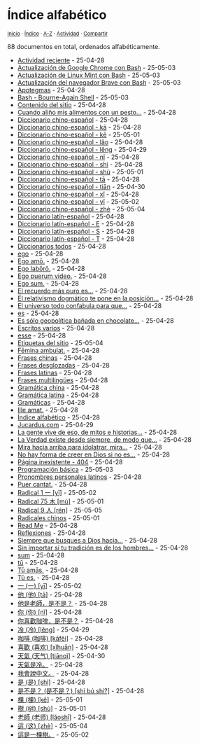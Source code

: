 # Índice alfabético
<sup>[Inicio](../index.md) · [Índice](../index.md#contenido) · [A-Z](../indices/alfabetico.md) · [Actividad](../indices/actividad.md) · [Compartir](https://x.com/intent/tweet?text=%C3%8Dndice%20alfab%C3%A9tico%20de%20todas%20las%20entradas%20y%20subp%C3%A1ginas%20en%20Jucardus.%0A%E2%86%92%20https%3A%2F%2Fjucardus.github.io%2Findices%2Falfabetico.html%0A%0A%23indcs_jucardus%0A%40jucardus)</sup>

88 documentos en total, ordenados alfabéticamente.

* [Actividad reciente](../indices/actividad.md) - 25-04-28
* [Actualización de Google Chrome con Bash](../contenido/a/c/t/actualizacion-de-google-chrome-con-bash.md) - 25-05-03
* [Actualización de Linux Mint con Bash](../contenido/a/c/t/actualizacion-de-linux-mint-con-bash.md) - 25-05-03
* [Actualización del navegador Brave con Bash](../contenido/a/c/t/actualizacion-del-navegador-brave-con-bash.md) - 25-05-03
* [Apotegmas](../indices/apotegmas.md) - 25-04-28
* [Bash - Bourne-Again Shell](../indices/bash.md) - 25-05-03
* [Contenido del sitio](../contenido/contenido.md) - 25-04-28
* [Cuando aliño mis alimentos con un pesto...](../contenido/c/u/a/cuando-alino-mis-alimentos-con.md) - 25-04-28
* [Diccionario chino-español](../indices/chino-espanol.md) - 25-04-28
* [Diccionario chino-español - kā](../indices/chino-espanol-ka1.md) - 25-04-28
* [Diccionario chino-español - kē](../indices/chino-espanol-ke1.md) - 25-05-01
* [Diccionario chino-español - lǎo](../indices/chino-espanol-lao3.md) - 25-04-28
* [Diccionario chino-español - lěng](../indices/chino-espanol-leng3.md) - 25-04-29
* [Diccionario chino-español - nǐ](../indices/chino-espanol-ni3.md) - 25-04-28
* [Diccionario chino-español - shì](../indices/chino-espanol-shi4.md) - 25-04-28
* [Diccionario chino-español - shù](../indices/chino-espanol-shu4.md) - 25-05-01
* [Diccionario chino-español - tā](../indices/chino-espanol-ta1.md) - 25-04-28
* [Diccionario chino-español - tiān](../indices/chino-espanol-tian1.md) - 25-04-30
* [Diccionario chino-español - xǐ](../indices/chino-espanol-xi3.md) - 25-04-28
* [Diccionario chino-español - yī](../indices/chino-espanol-yi1.md) - 25-05-02
* [Diccionario chino-español - zhè](../indices/chino-espanol-zhe4.md) - 25-05-04
* [Diccionario latín-español](../indices/latin-espanol.md) - 25-04-28
* [Diccionario latín-español - E](../indices/latin-espanol-e.md) - 25-04-28
* [Diccionario latín-español - S](../indices/latin-espanol-s.md) - 25-04-28
* [Diccionario latín-español - T](../indices/latin-espanol-t.md) - 25-04-28
* [Diccionarios todos](../indices/diccionarios.md) - 25-04-28
* [ego](../contenido/e/g/o/ego.md) - 25-04-28
* [Ego amō.](../contenido/e/g/o/ego-amo.md) - 25-04-28
* [Ego labōrō.](../contenido/e/g/o/ego-laboro.md) - 25-04-28
* [Ego puerum video.](../contenido/e/g/o/ego-puerum-video.md) - 25-04-28
* [Ego sum.](../contenido/e/g/o/ego-sum.md) - 25-04-28
* [El recuerdo más puro es...](../contenido/e/l/r/el-recuerdo-mas-puro-es.md) - 25-04-28
* [El relativismo dogmático te pone en la posición...](../contenido/e/l/r/el-relativismo-dogmatico-te-pone.md) - 25-04-28
* [El universo todo confabula para que...](../contenido/e/l/u/el-universo-todo-confabula-para.md) - 25-04-28
* [es](../contenido/e/s/m/es.md) - 25-04-28
* [Es sólo geopolítica bañada en chocolate...](../contenido/e/s/s/es-solo-geopolitica-banada-en.md) - 25-04-28
* [Escritos varios](../indices/escritos.md) - 25-04-28
* [esse](../contenido/e/s/s/esse.md) - 25-04-28
* [Etiquetas del sitio](../indices/etiquetas.md) - 25-05-04
* [Fēmina ambulat.](../contenido/f/e/m/femina-ambulat.md) - 25-04-28
* [Frases chinas](../indices/frases-chinas.md) - 25-04-28
* [Frases desglozadas](../indices/frases.md) - 25-04-28
* [Frases latinas](../indices/frases-latinas.md) - 25-04-28
* [Frases multilingües](../indices/frases-multilingues.md) - 25-04-28
* [Gramática china](../indices/gramatica-china.md) - 25-04-28
* [Gramática latina](../indices/gramatica-latina.md) - 25-04-28
* [Gramáticas](../indices/gramaticas.md) - 25-04-28
* [Ille amat.](../contenido/i/l/l/ille-amat.md) - 25-04-28
* [Índice alfabético](../indices/alfabetico.md) - 25-04-28
* [Jucardus.com](../index.md) - 25-04-29
* [La gente vive de eso, de mitos e historias...](../contenido/l/a/g/la-gente-vive-de-eso.md) - 25-04-28
* [La Verdad existe desde siempre, de modo que...](../contenido/l/a/v/la-verdad-existe-desde-siempre.md) - 25-04-28
* [Mira hacia arriba para idolatrar, mira...](../contenido/m/i/r/mira-hacia-arriba-para-idolatrar.md) - 25-04-28
* [No hay forma de creer en Dios si no es...](../contenido/n/o/h/no-hay-forma-de-creer-en.md) - 25-04-28
* [Página inexistente - 404](../404.md) - 25-04-28
* [Programación básica](../indices/programacion.md) - 25-05-03
* [Pronombres personales latinos](../contenido/p/r/o/pronombres-personales-latinos.md) - 25-04-28
* [Puer cantat.](../contenido/p/u/e/puer-cantat.md) - 25-04-28
* [Radical 1 一 [yī]](../indices/radical-001.md) - 25-05-02
* [Radical 75 木 [mù]](../indices/radical-075.md) - 25-05-01
* [Radical 9 人 [rén]](../indices/radical-009.md) - 25-05-05
* [Radicales chinos](../indices/radicales-chinos.md) - 25-05-01
* [Read Me](../readme.md) - 25-04-28
* [Reflexiones](../indices/reflexiones.md) - 25-04-28
* [Siempre que busques a Dios hacia...](../contenido/s/i/e/siempre-que-busques-a-dios.md) - 25-04-28
* [Sin importar si tu tradición es de los hombres...](../contenido/s/i/n/sin-importar-si-tu-tradicion.md) - 25-04-28
* [sum](../contenido/s/u/m/sum.md) - 25-04-28
* [tū](../contenido/t/u/m/tu.md) - 25-04-28
* [Tū amās.](../contenido/t/u/a/tu-amas.md) - 25-04-28
* [Tū es.](../contenido/t/u/e/tu-es.md) - 25-04-28
* [一 (一) [yī]](../contenido/y/i/1/yi1-19968.md) - 25-05-02
* [他 (他) [tā]](../contenido/t/a/1/ta1-20182.md) - 25-04-28
* [他是老師，是不是？](../contenido/t/a/1/ta1-shi4-lao3-shi1-shi4-bu2-shi4.md) - 25-04-28
* [你 (你) [nǐ]](../contenido/n/i/3/ni3-20320.md) - 25-04-28
* [你喜歡咖啡，是不是？](../contenido/n/i/3/ni3-xi3-huan1-ka1-fei1-shi4-bu2-shi4.md) - 25-04-28
* [冷 (冷) [lěng]](../contenido/l/e/n/leng3-20919.md) - 25-04-29
* [咖啡 (咖啡) [kāfēi]](../contenido/k/a/1/ka1-fei1.md) - 25-04-28
* [喜歡 (喜欢) [xǐhuān]](../contenido/x/i/3/xi3-huan1.md) - 25-04-28
* [天氣 (天气) [tiānqì]](../contenido/t/i/a/tian1-qi4.md) - 25-04-30
* [天氣是冷。](../contenido/t/i/a/tian1-qi4-shi4-leng3.md) - 25-04-28
* [我會說中文。](../contenido/w/o/3/wo3-hui4-shuo1-zhong1-wen2.md) - 25-04-28
* [是 (是) [shì]](../contenido/s/h/i/shi4-26159.md) - 25-04-28
* [是不是？ (是不是？) [shì bú shì?]](../contenido/s/h/i/shi4-bu2-shi4.md) - 25-04-28
* [棵 (棵) [kē]](../contenido/k/e/1/ke1-26869.md) - 25-05-01
* [樹 (树) [shù]](../contenido/s/h/u/shu4-27193.md) - 25-05-01
* [老師 (老师) [lǎoshī]](../contenido/l/a/o/lao3-shi1.md) - 25-04-28
* [這 (这) [zhè]](../contenido/z/h/e/zhe4-36889.md) - 25-05-04
* [這是一棵樹。](../contenido/z/h/e/zhe4-shi4-yi1-ke1-shu4.md) - 25-05-02
